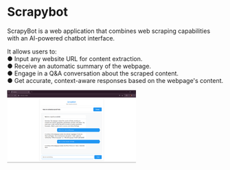# Scrapybot
ScrapyBot is a web application that combines web scraping capabilities with an AI-powered chatbot interface.

It allows users to:<br>
● Input any website URL for content extraction.<br>
● Receive an automatic summary of the webpage.<br>
● Engage in a Q&A conversation about the scraped content.<br>
● Get accurate, context-aware responses based on the webpage's content.<br>

<img src="Screenshot (66).png" alt="Alt text" width="300" />
